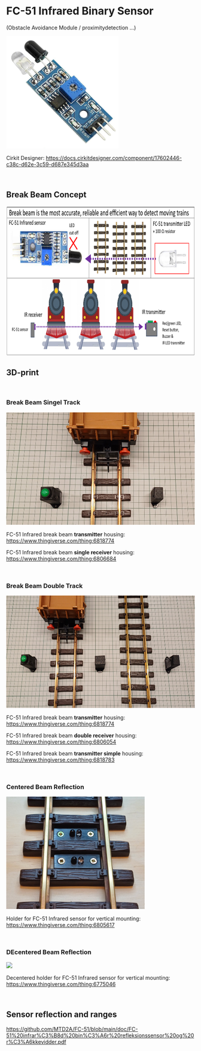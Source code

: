 # FC-51 Infrared Binary Sensor 
(Obstacle Avoidance Module /  proximitydetection ...)

<img src="https://github.com/MTD2A/FC-51/blob/main/image/Infrared-Obstacle-Avoidance-Sensor-Module-FC-51.png" width="300" height="300">

Cirkit Designer: https://docs.cirkitdesigner.com/component/17602446-c38c-d62e-3c59-d687e345d3aa

<br/>

## Break Beam Concept

<img src="https://github.com/MTD2A/FC-51/blob/main/image/Break%20Beam%20concept.png" height="400">

<br/>

## 3D-print

<br/>

### Break Beam Singel Track

<img src="https://github.com/MTD2A/FC-51/blob/main/image/FC-51%20single%20receiver%20and%20transmitter.jpg" height="300">

FC-51 Infrared break beam **transmitter** housing: https://www.thingiverse.com/thing:6818774

FC-51 Infrared break beam **single receiver** housing: https://www.thingiverse.com/thing:6806684

<br/>

### Break Beam Double Track

<img src="https://github.com/MTD2A/FC-51/blob/main/image/FC-51%20double%20receiver%20and%20transmitter.jpg" height="300">

FC-51 Infrared break beam **transmitter** housing: https://www.thingiverse.com/thing:6818774

FC-51 Infrared break beam **double receiver** housing: https://www.thingiverse.com/thing:6806054

FC-51 Infrared break beam **transmitter simple** housing: https://www.thingiverse.com/thing:6818783

<br/>

### Centered Beam Reflection

<img src="https://github.com/MTD2A/FC-51/blob/main/image/Train%20track%20holder%20with%20FC-51%20mounted%20on%20track%202.png" height="300">

Holder for FC-51 Infrared sensor for vertical mounting: https://www.thingiverse.com/thing:6805617

<br/>

### DEcentered Beam Reflection

<img src="https://github.com/MTD2A/FC-51/blob/main/image/Train%20track%20decentered%20holder%20with%20FC-51%20mounted%20on%20track%202.png" height="300">

Decentered holder for FC-51 Infrared sensor for vertical mounting: https://www.thingiverse.com/thing:6775046

<br/>

## Sensor reflection and ranges

https://github.com/MTD2A/FC-51/blob/main/doc/FC-51%20infrar%C3%B8d%20bin%C3%A6r%20refleksionssensor%20og%20r%C3%A6kkevidder.pdf

